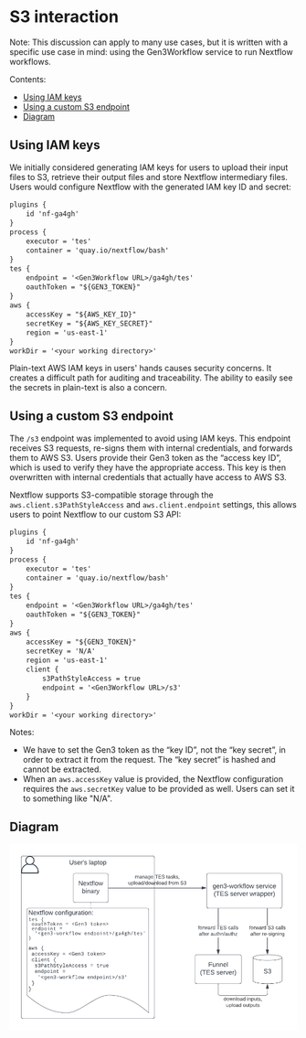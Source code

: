 # S3 interaction

Note: This discussion can apply to many use cases, but it is written with a specific use case in mind: using the Gen3Workflow service to run Nextflow workflows.

Contents:
- [Using IAM keys](#using-iam-keys)
- [Using a custom S3 endpoint](#using-a-custom-s3-endpoint)
- [Diagram](#diagram)

## Using IAM keys

We initially considered generating IAM keys for users to upload their input files to S3, retrieve their output files and store Nextflow intermediary files. Users would configure Nextflow with the generated IAM key ID and secret:

```
plugins {
	id 'nf-ga4gh'
}
process {
	executor = 'tes'
	container = 'quay.io/nextflow/bash'
}
tes {
	endpoint = '<Gen3Workflow URL>/ga4gh/tes'
	oauthToken = "${GEN3_TOKEN}"
}
aws {
	accessKey = "${AWS_KEY_ID}"
	secretKey = "${AWS_KEY_SECRET}"
	region = 'us-east-1'
}
workDir = '<your working directory>'
```

Plain-text AWS IAM keys in users' hands causes security concerns. It creates a difficult path for auditing and traceability. The ability to easily see the secrets in plain-text is also a concern.

## Using a custom S3 endpoint

The `/s3` endpoint was implemented to avoid using IAM keys. This endpoint receives S3 requests, re-signs them with internal credentials, and forwards them to AWS S3. Users provide their Gen3 token as the “access key ID”, which is used to verify they have the appropriate access. This key is then overwritten with internal credentials that actually have access to AWS S3.

Nextflow supports S3-compatible storage through the `aws.client.s3PathStyleAccess` and  `aws.client.endpoint` settings, this allows users to point Nextflow to our custom S3 API:

```
plugins {
	id 'nf-ga4gh'
}
process {
	executor = 'tes'
	container = 'quay.io/nextflow/bash'
}
tes {
	endpoint = '<Gen3Workflow URL>/ga4gh/tes'
	oauthToken = "${GEN3_TOKEN}"
}
aws {
	accessKey = "${GEN3_TOKEN}"
	secretKey = 'N/A'
	region = 'us-east-1'
	client {
		s3PathStyleAccess = true
		endpoint = '<Gen3Workflow URL>/s3'
	}
}
workDir = '<your working directory>'
```

Notes:
- We have to set the Gen3 token as the “key ID”, not the “key secret”, in order to extract it from the request. The “key secret” is hashed and cannot be extracted.
- When an `aws.accessKey` value is provided, the Nextflow configuration requires the `aws.secretKey` value to be provided as well. Users can set it to something like "N/A".

## Diagram

![s3 interaction diagram](s3.png)
